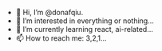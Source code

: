 - 👋 Hi, I’m @donafqiu.
- 👀 I’m interested in everything or nothing...
- 🌱 I’m currently learning react, ai-related...
- 📫 How to reach me: 3,2,1...

<!---
donafqiu/donafqiu is a ✨ special ✨ repository because its `README.md` (this file) appears on your GitHub profile.
You can click the Preview link to take a look at your changes.
--->
